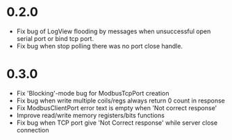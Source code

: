 # 0.2.0

* Fix bug of LogView flooding by messages when unsuccessful open serial port or bind tcp port.
* Fix bug when stop polling there was no port close handle.

# 0.3.0

* Fix 'Blocking'-mode bug for ModbusTcpPort creation
* Fix bug when write multiple coils/regs always return 0 count in response
* Fix ModbusClientPort error text is empty when 'Not correct response'
* Improve read/write memory registers/bits functions
* Fix bug when TCP port give 'Not Correct response' while server close connection
